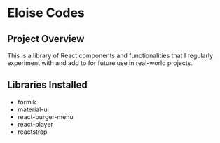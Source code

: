 # Eloise Codes

## Project Overview

This is a library of React components and functionalities that I regularly experiment with and add to for future use in real-world projects.

## Libraries Installed

- formik
- material-ui
- react-burger-menu
- react-player
- reactstrap
